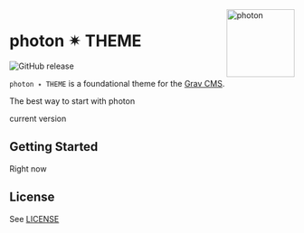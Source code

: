 <a href="https://photon-platform.net/">
    <img src="https://photon-platform.net/images/photon-logo-bg.png" alt="photon" title="photon" align="right" height="120" />
</a>

# photon ✴ THEME

![GitHub release](https://img.shields.io/github/release-pre/photon-platform/grav-theme-photon.svg)

`photon ✴ THEME` is a foundational theme for the [Grav CMS](http://github.com/getgrav/grav).

The best way to start with photon

current version

## Getting Started

Right now



## License

See [LICENSE](LICENSE.txt)
